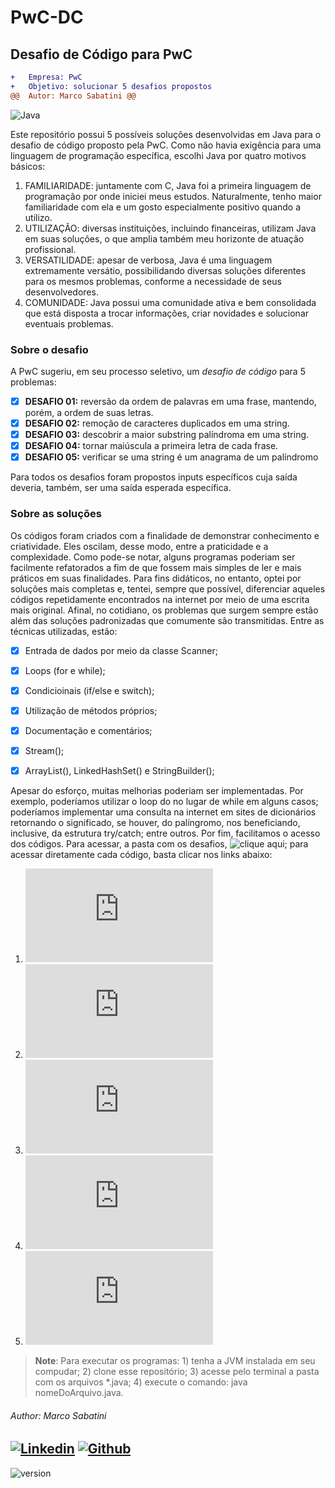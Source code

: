 # PwC-DC
## Desafio de Código para PwC

```diff
+   Empresa: PwC
+   Objetivo: solucionar 5 desafios propostos
@@  Autor: Marco Sabatini @@
```
![Java](https://img.shields.io/badge/Java-%23FFac45.svg?&style=for-the-badge&logo=java&logoColor=white&color=yellow)


Este repositório possui 5 possíveis soluções desenvolvidas em Java para o desafio de código proposto pela PwC.
Como não havia exigência para uma linguagem de programação específica, escolhi Java por quatro motivos básicos:

1. FAMILIARIDADE: juntamente com C, Java foi a primeira linguagem de programação por onde iniciei meus estudos. Naturalmente, tenho maior familiaridade com ela e um gosto especialmente positivo quando a utilizo.
2. UTILIZAÇÃO: diversas instituições, incluindo financeiras, utilizam Java em suas soluções, o que amplia também meu horizonte de atuação profissional.
3. VERSATILIDADE: apesar de verbosa, Java é uma linguagem extremamente versátio, possibilidando diversas soluções diferentes para os mesmos problemas, conforme a necessidade de seus desenvolvedores.
4. COMUNIDADE: Java possui uma comunidade ativa e bem consolidada que está disposta a trocar informações, criar novidades e solucionar eventuais problemas.


### Sobre o desafio

A PwC sugeriu, em seu processo seletivo, um *desafio de código* para 5 problemas:

   - [x] **DESAFIO 01:** reversão da ordem de palavras em uma frase, mantendo, porém, a ordem de suas letras.
   - [x] **DESAFIO 02:** remoção de caracteres duplicados em uma string.
   - [x] **DESAFIO 03:** descobrir a maior substring palíndroma em uma string.
   - [x] **DESAFIO 04:** tornar maiúscula a primeira letra de cada frase.
   - [x] **DESAFIO 05:** verificar se uma string é um anagrama de um palíndromo

Para todos os desafios foram propostos inputs específicos cuja saída deveria, também, ser uma saída esperada específica.


### Sobre as soluções

Os códigos foram criados com a finalidade de demonstrar conhecimento e criatividade. Eles oscilam, desse modo, entre a praticidade e a complexidade. Como pode-se notar, alguns programas poderiam ser facilmente refatorados a fim de que fossem mais simples de ler e mais práticos em suas finalidades. Para fins didáticos, no entanto, optei por soluções mais completas e, tentei, sempre que possível, diferenciar aqueles códigos repetidamente encontrados na internet por meio de uma escrita mais original. Afinal, no cotidiano, os problemas que surgem sempre estão além das soluções padronizadas que comumente são transmitidas.
Entre as técnicas utilizadas, estão:

   - [x] Entrada de dados por meio da classe Scanner;
   - [x] Loops (for e while);
   - [x] Condicioinais (if/else e switch);
   - [x] Utilização de métodos próprios;
   - [x] Documentação e comentários;
   - [x] Stream();
   - [x] ArrayList(), LinkedHashSet() e StringBuilder();


Apesar do esforço, muitas melhorias poderiam ser implementadas. Por exemplo, poderíamos utilizar o loop do no lugar de while em alguns casos; poderíamos implementar uma consulta na internet em sites de dicionários retornando o significado, se houver, do palíngromo, nos beneficiando, inclusive, da estrutura try/catch; entre outros.
Por fim, facilitamos o acesso dos códigos. Para acessar, a pasta com os desafios, ![clique aqui](https://github.com/marsabatini/PwC-DC/tree/master/DesafioDeCod_PwC/src/main); para acessar diretamente cada código, basta clicar nos links abaixo:

1. ![Desafio 01](https://github.com/marsabatini/PwC-DC/blob/master/DesafioDeCod_PwC/src/main/Desafio_01/Main.java)
2. ![Desafio 02](https://github.com/marsabatini/PwC-DC/blob/master/DesafioDeCod_PwC/src/main/Desafio_02/Main.java)
3. ![Desafio 03](https://github.com/marsabatini/PwC-DC/blob/master/DesafioDeCod_PwC/src/main/Desafio_03/Main.java)
4. ![Desafio 04](https://github.com/marsabatini/PwC-DC/blob/master/DesafioDeCod_PwC/src/main/Desafio_04/Main.java)
5. ![Desafio 05](https://github.com/marsabatini/PwC-DC/blob/master/DesafioDeCod_PwC/src/main/Desafio_05/Main.java)



> **Note**: Para executar os programas: 1) tenha a JVM instalada em seu compudar; 2) clone esse repositório; 3) acesse pelo terminal a pasta com os arquivos *.java; 4) execute o comando: java nomeDoArquivo.java.



###### Author: Marco Sabatini
[![Linkedin](https://img.shields.io/badge/linkedin-%230077B5.svg?&style=for-the-badge&logo=linkedin&logoColor=white)](https://www.linkedin.com/in/marcoantoniosabatini/)
[![Github](http://img.shields.io/badge/github-%231877F2.svg?&style=for-the-badge&logo=github&logoColor=white&color=black)](https://github.com/marsabatini)
----------
![version](https://img.shields.io/badge/version-1.0.0-blue)

